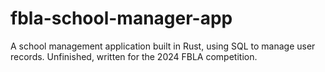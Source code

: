 # fbla-school-manager-app
A school management application built in Rust, using SQL to manage user records. Unfinished, written for the 2024 FBLA competition.
